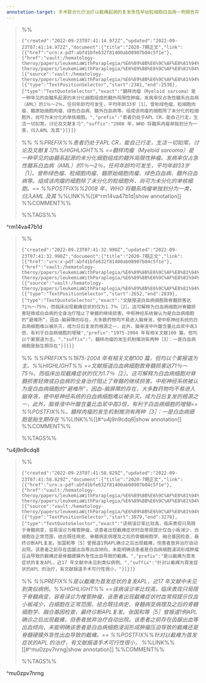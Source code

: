 ```yaml
---
annotation-target: 手术联合化疗治疗以截瘫起病的复发急性早幼粒细胞白血病一例报告并文献复习.pdf
---
```



>%%
>```annotation-json
>{"created":"2022-09-23T07:41:14.972Z","updated":"2022-09-23T07:41:14.972Z","document":{"title":"2020-7期正文","link":[{"href":"urn:x-pdf:abfd1bfe632f81400ab08907b04c5f1e"},{"href":"vault:/hematology-theroy/papers/leukemiaWithParaplegia/%E6%89%8B%E6%9C%AF%E8%81%94%E5%90%88%E5%8C%96%E7%96%97%E6%B2%BB%E7%96%97%E4%BB%A5%E6%88%AA%E7%98%AB%E8%B5%B7%E7%97%85%E7%9A%84%E5%A4%8D%E5%8F%91%E6%80%A5%E6%80%A7%E6%97%A9%E5%B9%BC%E7%B2%92%E7%BB%86%E8%83%9E%E7%99%BD%E8%A1%80%E7%97%85%E4%B8%80%E4%BE%8B%E6%8A%A5%E5%91%8A%E5%B9%B6%E6%96%87%E7%8C%AE%E5%A4%8D%E4%B9%A0.pdf"}],"documentFingerprint":"abfd1bfe632f81400ab08907b04c5f1e"},"uri":"vault:/hematology-theroy/papers/leukemiaWithParaplegia/%E6%89%8B%E6%9C%AF%E8%81%94%E5%90%88%E5%8C%96%E7%96%97%E6%B2%BB%E7%96%97%E4%BB%A5%E6%88%AA%E7%98%AB%E8%B5%B7%E7%97%85%E7%9A%84%E5%A4%8D%E5%8F%91%E6%80%A5%E6%80%A7%E6%97%A9%E5%B9%BC%E7%B2%92%E7%BB%86%E8%83%9E%E7%99%BD%E8%A1%80%E7%97%85%E4%B8%80%E4%BE%8B%E6%8A%A5%E5%91%8A%E5%B9%B6%E6%96%87%E7%8C%AE%E5%A4%8D%E4%B9%A0.pdf","target":[{"source":"vault:/hematology-theroy/papers/leukemiaWithParaplegia/%E6%89%8B%E6%9C%AF%E8%81%94%E5%90%88%E5%8C%96%E7%96%97%E6%B2%BB%E7%96%97%E4%BB%A5%E6%88%AA%E7%98%AB%E8%B5%B7%E7%97%85%E7%9A%84%E5%A4%8D%E5%8F%91%E6%80%A5%E6%80%A7%E6%97%A9%E5%B9%BC%E7%B2%92%E7%BB%86%E8%83%9E%E7%99%BD%E8%A1%80%E7%97%85%E4%B8%80%E4%BE%8B%E6%8A%A5%E5%91%8A%E5%B9%B6%E6%96%87%E7%8C%AE%E5%A4%8D%E4%B9%A0.pdf","selector":[{"type":"TextPositionSelector","start":2381,"end":2538},{"type":"TextQuoteSelector","exact":"髓样肉瘤（Myeloid sarcoma）是一种罕见的由髓系起源的未分化细胞组成的髓外局限性肿瘤。发病率仅占急性髓系白血病（AML）的1％～2％，任何年龄均可发生，平均年龄33岁［1］。曾称绿色瘤、粒细胞肉瘤、髓原始细胞肉瘤、绿色白血病、髓外白血病等。组成该肉瘤的细胞除了未分化的粒细胞外，尚可为未分化的单核细胞。","prefix":"患者仍处于APL CR，能自己行走，生活一切如常。讨论及文献复习","suffix":"2008 年，WHO 将髓系肉瘤单独划分为一类，归入AML 及其"}]}]}
>```
>%%
>*%%PREFIX%%患者仍处于APL CR，能自己行走，生活一切如常。讨论及文献复习%%HIGHLIGHT%% ==髓样肉瘤（Myeloid sarcoma）是一种罕见的由髓系起源的未分化细胞组成的髓外局限性肿瘤。发病率仅占急性髓系白血病（AML）的1％～2％，任何年龄均可发生，平均年龄33岁［1］。曾称绿色瘤、粒细胞肉瘤、髓原始细胞肉瘤、绿色白血病、髓外白血病等。组成该肉瘤的细胞除了未分化的粒细胞外，尚可为未分化的单核细胞。== %%POSTFIX%%2008 年，WHO 将髓系肉瘤单独划分为一类，归入AML 及其*
>%%LINK%%[[#^rm14va47b1d|show annotation]]
>%%COMMENT%%
>
>%%TAGS%%
>
^rm14va47b1d


>%%
>```annotation-json
>{"created":"2022-09-23T07:41:32.990Z","updated":"2022-09-23T07:41:32.990Z","document":{"title":"2020-7期正文","link":[{"href":"urn:x-pdf:abfd1bfe632f81400ab08907b04c5f1e"},{"href":"vault:/hematology-theroy/papers/leukemiaWithParaplegia/%E6%89%8B%E6%9C%AF%E8%81%94%E5%90%88%E5%8C%96%E7%96%97%E6%B2%BB%E7%96%97%E4%BB%A5%E6%88%AA%E7%98%AB%E8%B5%B7%E7%97%85%E7%9A%84%E5%A4%8D%E5%8F%91%E6%80%A5%E6%80%A7%E6%97%A9%E5%B9%BC%E7%B2%92%E7%BB%86%E8%83%9E%E7%99%BD%E8%A1%80%E7%97%85%E4%B8%80%E4%BE%8B%E6%8A%A5%E5%91%8A%E5%B9%B6%E6%96%87%E7%8C%AE%E5%A4%8D%E4%B9%A0.pdf"}],"documentFingerprint":"abfd1bfe632f81400ab08907b04c5f1e"},"uri":"vault:/hematology-theroy/papers/leukemiaWithParaplegia/%E6%89%8B%E6%9C%AF%E8%81%94%E5%90%88%E5%8C%96%E7%96%97%E6%B2%BB%E7%96%97%E4%BB%A5%E6%88%AA%E7%98%AB%E8%B5%B7%E7%97%85%E7%9A%84%E5%A4%8D%E5%8F%91%E6%80%A5%E6%80%A7%E6%97%A9%E5%B9%BC%E7%B2%92%E7%BB%86%E8%83%9E%E7%99%BD%E8%A1%80%E7%97%85%E4%B8%80%E4%BE%8B%E6%8A%A5%E5%91%8A%E5%B9%B6%E6%96%87%E7%8C%AE%E5%A4%8D%E4%B9%A0.pdf","target":[{"source":"vault:/hematology-theroy/papers/leukemiaWithParaplegia/%E6%89%8B%E6%9C%AF%E8%81%94%E5%90%88%E5%8C%96%E7%96%97%E6%B2%BB%E7%96%97%E4%BB%A5%E6%88%AA%E7%98%AB%E8%B5%B7%E7%97%85%E7%9A%84%E5%A4%8D%E5%8F%91%E6%80%A5%E6%80%A7%E6%97%A9%E5%B9%BC%E7%B2%92%E7%BB%86%E8%83%9E%E7%99%BD%E8%A1%80%E7%97%85%E4%B8%80%E4%BE%8B%E6%8A%A5%E5%91%8A%E5%B9%B6%E6%96%87%E7%8C%AE%E5%A4%8D%E4%B9%A0.pdf","selector":[{"type":"TextPositionSelector","start":2652,"end":2839},{"type":"TextQuoteSelector","exact":"文献报道白血病细胞致脊髓损害达71％～75％，而临床出现截瘫症状的仅为1.7％［2］。这可解释为白血病细胞对脊髓损害轻微或白血病的全身治疗阻止了脊髓的继续损害。中枢神经系统被认为是白血病细胞的“避难所”，因血-脑屏障的存在，大多数药物均不易进入脑脊液，使中枢神经系统的白血病细胞难以被杀灭，成为日后复发的根源之一，此外，脑脊液中叶酸含量比血浆中高3倍，有利于白血病细胞的增殖","prefix":"1975-2004 年有相关文献100 篇，但均以个案报道为主。","suffix":"。髓样肉瘤的发生机制推测有两种［3］：一是白血病细胞是胎生期存在"}]}]}
>```
>%%
>*%%PREFIX%%1975-2004 年有相关文献100 篇，但均以个案报道为主。%%HIGHLIGHT%% ==文献报道白血病细胞致脊髓损害达71％～75％，而临床出现截瘫症状的仅为1.7％［2］。这可解释为白血病细胞对脊髓损害轻微或白血病的全身治疗阻止了脊髓的继续损害。中枢神经系统被认为是白血病细胞的“避难所”，因血-脑屏障的存在，大多数药物均不易进入脑脊液，使中枢神经系统的白血病细胞难以被杀灭，成为日后复发的根源之一，此外，脑脊液中叶酸含量比血浆中高3倍，有利于白血病细胞的增殖== %%POSTFIX%%。髓样肉瘤的发生机制推测有两种［3］：一是白血病细胞是胎生期存在*
>%%LINK%%[[#^u4j9n9cdq8|show annotation]]
>%%COMMENT%%
>
>%%TAGS%%
>
^u4j9n9cdq8


>%%
>```annotation-json
>{"created":"2022-09-23T07:41:58.829Z","updated":"2022-09-23T07:41:58.829Z","document":{"title":"2020-7期正文","link":[{"href":"urn:x-pdf:abfd1bfe632f81400ab08907b04c5f1e"},{"href":"vault:/hematology-theroy/papers/leukemiaWithParaplegia/%E6%89%8B%E6%9C%AF%E8%81%94%E5%90%88%E5%8C%96%E7%96%97%E6%B2%BB%E7%96%97%E4%BB%A5%E6%88%AA%E7%98%AB%E8%B5%B7%E7%97%85%E7%9A%84%E5%A4%8D%E5%8F%91%E6%80%A5%E6%80%A7%E6%97%A9%E5%B9%BC%E7%B2%92%E7%BB%86%E8%83%9E%E7%99%BD%E8%A1%80%E7%97%85%E4%B8%80%E4%BE%8B%E6%8A%A5%E5%91%8A%E5%B9%B6%E6%96%87%E7%8C%AE%E5%A4%8D%E4%B9%A0.pdf"}],"documentFingerprint":"abfd1bfe632f81400ab08907b04c5f1e"},"uri":"vault:/hematology-theroy/papers/leukemiaWithParaplegia/%E6%89%8B%E6%9C%AF%E8%81%94%E5%90%88%E5%8C%96%E7%96%97%E6%B2%BB%E7%96%97%E4%BB%A5%E6%88%AA%E7%98%AB%E8%B5%B7%E7%97%85%E7%9A%84%E5%A4%8D%E5%8F%91%E6%80%A5%E6%80%A7%E6%97%A9%E5%B9%BC%E7%B2%92%E7%BB%86%E8%83%9E%E7%99%BD%E8%A1%80%E7%97%85%E4%B8%80%E4%BE%8B%E6%8A%A5%E5%91%8A%E5%B9%B6%E6%96%87%E7%8C%AE%E5%A4%8D%E4%B9%A0.pdf","target":[{"source":"vault:/hematology-theroy/papers/leukemiaWithParaplegia/%E6%89%8B%E6%9C%AF%E8%81%94%E5%90%88%E5%8C%96%E7%96%97%E6%B2%BB%E7%96%97%E4%BB%A5%E6%88%AA%E7%98%AB%E8%B5%B7%E7%97%85%E7%9A%84%E5%A4%8D%E5%8F%91%E6%80%A5%E6%80%A7%E6%97%A9%E5%B9%BC%E7%B2%92%E7%BB%86%E8%83%9E%E7%99%BD%E8%A1%80%E7%97%85%E4%B8%80%E4%BE%8B%E6%8A%A5%E5%91%8A%E5%B9%B6%E6%96%87%E7%8C%AE%E5%A4%8D%E4%B9%A0.pdf","selector":[{"type":"TextPositionSelector","start":3079,"end":3278},{"type":"TextQuoteSelector","exact":"该病误诊率比较高，临床表现只局限于脊髓病变，容易误诊为椎管肿瘤，该患者出现截瘫症状时血常规提示仅血小板减少，白细胞在正常范围，结合既往病史、脊髓病变病理及之后的骨髓细胞学、融合基因检查，最终诊断APL复发。张国和等［5］曾报道1例APL确诊之后出现截瘫，但患者放弃治疗自动出院。该患者之前存在齿龈出血等出血倾向，未能明确该患者是白血病细胞浸润形成肿瘤压迫导致的截瘫还是脊髓硬膜外急性出血导致的截瘫。","prefix":"是以截瘫为首发症状的复发APL，近17 年文献中未见到类似病例。","suffix":"针对以截瘫为首发症状的APL 的治疗，有文献报道手术可行性很小，"}]}]}
>```
>%%
>*%%PREFIX%%是以截瘫为首发症状的复发APL，近17 年文献中未见到类似病例。%%HIGHLIGHT%% ==该病误诊率比较高，临床表现只局限于脊髓病变，容易误诊为椎管肿瘤，该患者出现截瘫症状时血常规提示仅血小板减少，白细胞在正常范围，结合既往病史、脊髓病变病理及之后的骨髓细胞学、融合基因检查，最终诊断APL复发。张国和等［5］曾报道1例APL确诊之后出现截瘫，但患者放弃治疗自动出院。该患者之前存在齿龈出血等出血倾向，未能明确该患者是白血病细胞浸润形成肿瘤压迫导致的截瘫还是脊髓硬膜外急性出血导致的截瘫。== %%POSTFIX%%针对以截瘫为首发症状的APL 的治疗，有文献报道手术可行性很小，*
>%%LINK%%[[#^mu0zpv7nrng|show annotation]]
>%%COMMENT%%
>
>%%TAGS%%
>
^mu0zpv7nrng
